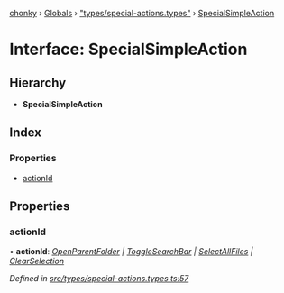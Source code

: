 [chonky](../README.md) › [Globals](../globals.md) › ["types/special-actions.types"](../modules/_types_special_actions_types_.md) › [SpecialSimpleAction](_types_special_actions_types_.specialsimpleaction.md)

# Interface: SpecialSimpleAction

## Hierarchy

* **SpecialSimpleAction**

## Index

### Properties

* [actionId](_types_special_actions_types_.specialsimpleaction.md#actionid)

## Properties

###  actionId

• **actionId**: *[OpenParentFolder](../enums/_types_special_actions_types_.specialaction.md#openparentfolder) | [ToggleSearchBar](../enums/_types_special_actions_types_.specialaction.md#togglesearchbar) | [SelectAllFiles](../enums/_types_special_actions_types_.specialaction.md#selectallfiles) | [ClearSelection](../enums/_types_special_actions_types_.specialaction.md#clearselection)*

*Defined in [src/types/special-actions.types.ts:57](https://github.com/TimboKZ/Chonky/blob/d1a0325/src/types/special-actions.types.ts#L57)*
